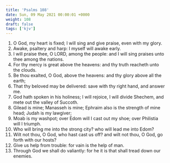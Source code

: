 ```yaml
---
title: 'Psalms 108'
date: Sun, 09 May 2021 00:00:01 +0000
weight: 108
draft: false
tags: ['kjv'] 
---
```


1. O God, my heart is fixed; I will sing and give praise, even with my glory.
2. Awake, psaltery and harp: I myself will awake early.
3. I will praise thee, O LORD, among the people: and I will sing praises unto thee among the nations.
4. For thy mercy is great above the heavens: and thy truth reacheth unto the clouds.
5. Be thou exalted, O God, above the heavens: and thy glory above all the earth;
6. That thy beloved may be delivered: save with thy right hand, and answer me.
7. God hath spoken in his holiness; I will rejoice, I will divide Shechem, and mete out the valley of Succoth.
8. Gilead is mine; Manasseh is mine; Ephraim also is the strength of mine head; Judah is my lawgiver;
9. Moab is my washpot; over Edom will I cast out my shoe; over Philistia will I triumph.
10. Who will bring me into the strong city? who will lead me into Edom?
11. Wilt not thou, O God, who hast cast us off? and wilt not thou, O God, go forth with our hosts?
12. Give us help from trouble: for vain is the help of man.
13. Through God we shall do valiantly: for he it is that shall tread down our enemies.
